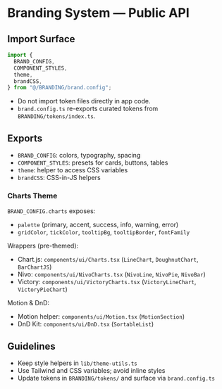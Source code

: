 # Branding System — Public API

## Import Surface

```ts
import {
  BRAND_CONFIG,
  COMPONENT_STYLES,
  theme,
  brandCSS,
} from "@/BRANDING/brand.config";
```

- Do not import token files directly in app code.
- `brand.config.ts` re-exports curated tokens from `BRANDING/tokens/index.ts`.

## Exports

- `BRAND_CONFIG`: colors, typography, spacing
- `COMPONENT_STYLES`: presets for cards, buttons, tables
- `theme`: helper to access CSS variables
- `brandCSS`: CSS-in-JS helpers

### Charts Theme

`BRAND_CONFIG.charts` exposes:

- `palette` (primary, accent, success, info, warning, error)
- `gridColor`, `tickColor`, `tooltipBg`, `tooltipBorder`, `fontFamily`

Wrappers (pre-themed):

- Chart.js: `components/ui/Charts.tsx` (`LineChart`, `DoughnutChart`, `BarChartJS`)
- Nivo: `components/ui/NivoCharts.tsx` (`NivoLine`, `NivoPie`, `NivoBar`)
- Victory: `components/ui/VictoryCharts.tsx` (`VictoryLineChart`, `VictoryPieChart`)

Motion & DnD:

- Motion helper: `components/ui/Motion.tsx` (`MotionSection`)
- DnD Kit: `components/ui/DnD.tsx` (`SortableList`)

## Guidelines

- Keep style helpers in `lib/theme-utils.ts`
- Use Tailwind and CSS variables; avoid inline styles
- Update tokens in `BRANDING/tokens/` and surface via `brand.config.ts`
